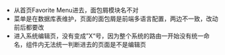- 从首页Favorite Menu进去，面包屑模块名不对
- 菜单是在数据库表维护，页面的面包屑是前端多语言配置，两边不一致，改动前后都要改
- 进入系统编辑页，没有变成”X“号，因为整个系统的路由一开始没有统一命名，组件内无法统一判断进去的页面是不是编辑页



